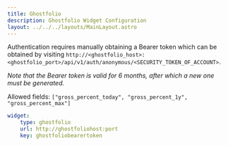 ```yaml
---
title: Ghostfolio
description: Ghostfolio Widget Configuration
layout: ../../../layouts/MainLayout.astro
---
```


Authentication requires manually obtaining a Bearer token which can be obtained by visiting `http://<ghostfolio_host>:<ghostfolio_port>/api/v1/auth/anonymous/<SECURITY_TOKEN_OF_ACCOUNT>`.

*Note that the Bearer token is valid for 6 months, after which a new one must be generated.*

Allowed fields: `["gross_percent_today", "gross_percent_1y", "gross_percent_max"]`

```yaml
widget:
    type: ghostfolio
    url: http://ghostfoliohost:port
    key: ghostfoliobearertoken
```